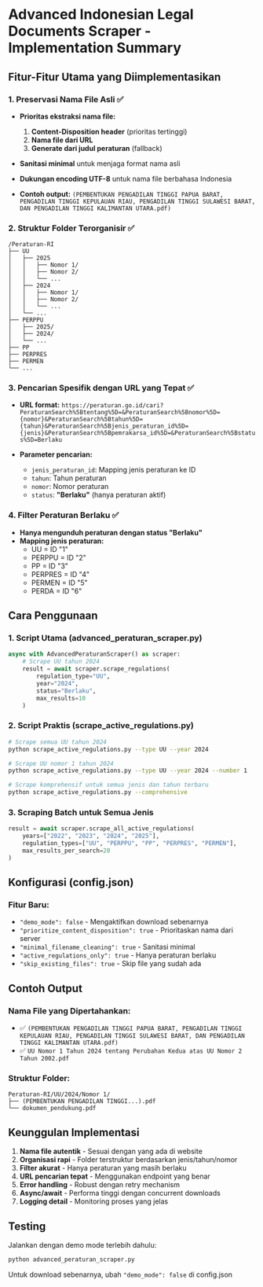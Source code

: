# Advanced Indonesian Legal Documents Scraper - Implementation Summary

## Fitur-Fitur Utama yang Diimplementasikan

### 1. **Preservasi Nama File Asli** ✅
- **Prioritas ekstraksi nama file:**
  1. **Content-Disposition header** (prioritas tertinggi)
  2. **Nama file dari URL** 
  3. **Generate dari judul peraturan** (fallback)

- **Sanitasi minimal** untuk menjaga format nama asli
- **Dukungan encoding UTF-8** untuk nama file berbahasa Indonesia
- **Contoh output:** `(PEMBENTUKAN PENGADILAN TINGGI PAPUA BARAT, PENGADILAN TINGGI KEPULAUAN RIAU, PENGADILAN TINGGI SULAWESI BARAT, DAN PENGADILAN TINGGI KALIMANTAN UTARA.pdf)`

### 2. **Struktur Folder Terorganisir** ✅
```
/Peraturan-RI
├── UU
│   ├── 2025
│   │   ├── Nomor 1/
│   │   ├── Nomor 2/
│   │   └── ...
│   ├── 2024
│   │   ├── Nomor 1/
│   │   ├── Nomor 2/
│   │   └── ...
│   └── ...
├── PERPPU
│   ├── 2025/
│   ├── 2024/
│   └── ...
├── PP
├── PERPRES
├── PERMEN
└── ...
```

### 3. **Pencarian Spesifik dengan URL yang Tepat** ✅
- **URL format:** `https://peraturan.go.id/cari?PeraturanSearch%5Btentang%5D=&PeraturanSearch%5Bnomor%5D={nomor}&PeraturanSearch%5Btahun%5D={tahun}&PeraturanSearch%5Bjenis_peraturan_id%5D={jenis}&PeraturanSearch%5Bpemrakarsa_id%5D=&PeraturanSearch%5Bstatus%5D=Berlaku`

- **Parameter pencarian:**
  - `jenis_peraturan_id`: Mapping jenis peraturan ke ID
  - `tahun`: Tahun peraturan
  - `nomor`: Nomor peraturan
  - `status`: **"Berlaku"** (hanya peraturan aktif)

### 4. **Filter Peraturan Berlaku** ✅
- **Hanya mengunduh peraturan dengan status "Berlaku"**
- **Mapping jenis peraturan:**
  - UU = ID "1"
  - PERPPU = ID "2" 
  - PP = ID "3"
  - PERPRES = ID "4"
  - PERMEN = ID "5"
  - PERDA = ID "6"

## Cara Penggunaan

### 1. Script Utama (advanced_peraturan_scraper.py)
```python
async with AdvancedPeraturanScraper() as scraper:
    # Scrape UU tahun 2024
    result = await scraper.scrape_regulations(
        regulation_type="UU",
        year="2024", 
        status="Berlaku",
        max_results=10
    )
```

### 2. Script Praktis (scrape_active_regulations.py)
```bash
# Scrape semua UU tahun 2024
python scrape_active_regulations.py --type UU --year 2024

# Scrape UU nomor 1 tahun 2024
python scrape_active_regulations.py --type UU --year 2024 --number 1

# Scrape komprehensif untuk semua jenis dan tahun terbaru
python scrape_active_regulations.py --comprehensive
```

### 3. Scraping Batch untuk Semua Jenis
```python
result = await scraper.scrape_all_active_regulations(
    years=["2022", "2023", "2024", "2025"],
    regulation_types=["UU", "PERPPU", "PP", "PERPRES", "PERMEN"],
    max_results_per_search=20
)
```

## Konfigurasi (config.json)

### Fitur Baru:
- `"demo_mode": false` - Mengaktifkan download sebenarnya
- `"prioritize_content_disposition": true` - Prioritaskan nama dari server
- `"minimal_filename_cleaning": true` - Sanitasi minimal
- `"active_regulations_only": true` - Hanya peraturan berlaku
- `"skip_existing_files": true` - Skip file yang sudah ada

## Contoh Output

### Nama File yang Dipertahankan:
- ✅ `(PEMBENTUKAN PENGADILAN TINGGI PAPUA BARAT, PENGADILAN TINGGI KEPULAUAN RIAU, PENGADILAN TINGGI SULAWESI BARAT, DAN PENGADILAN TINGGI KALIMANTAN UTARA.pdf)`
- ✅ `UU Nomor 1 Tahun 2024 tentang Perubahan Kedua atas UU Nomor 2 Tahun 2002.pdf`

### Struktur Folder:
```
Peraturan-RI/UU/2024/Nomor 1/
├── (PEMBENTUKAN PENGADILAN TINGGI...).pdf
└── dokumen_pendukung.pdf
```

## Keunggulan Implementasi

1. **Nama file autentik** - Sesuai dengan yang ada di website
2. **Organisasi rapi** - Folder terstruktur berdasarkan jenis/tahun/nomor
3. **Filter akurat** - Hanya peraturan yang masih berlaku
4. **URL pencarian tepat** - Menggunakan endpoint yang benar
5. **Error handling** - Robust dengan retry mechanism
6. **Async/await** - Performa tinggi dengan concurrent downloads
7. **Logging detail** - Monitoring proses yang jelas

## Testing

Jalankan dengan demo mode terlebih dahulu:
```bash
python advanced_peraturan_scraper.py
```

Untuk download sebenarnya, ubah `"demo_mode": false` di config.json
